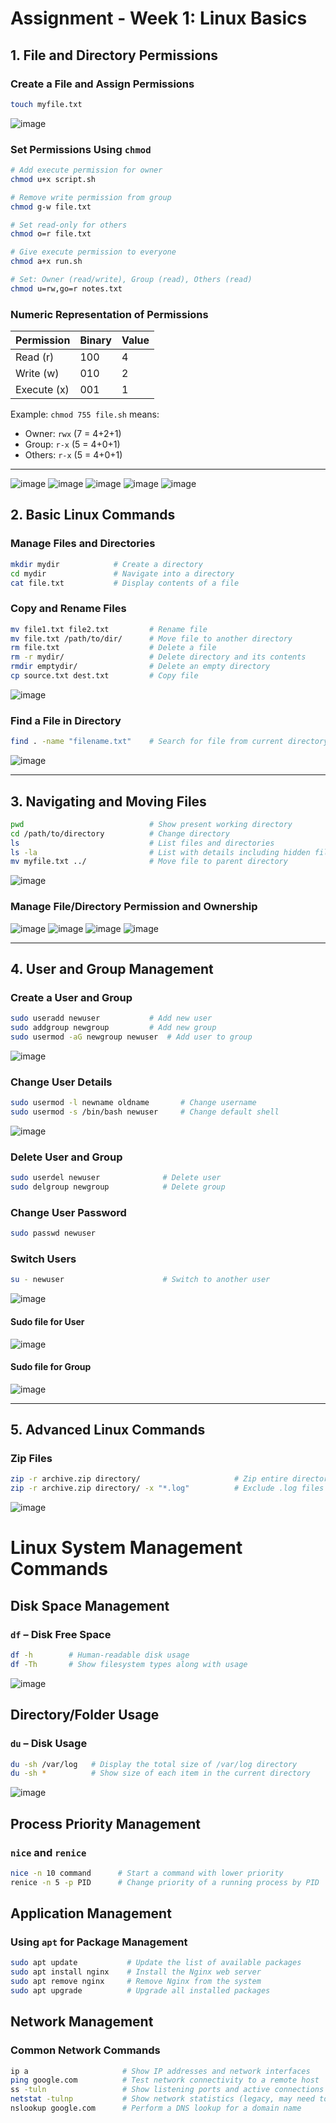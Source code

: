 # Assignment - Week 1: Linux Basics

## 1. File and Directory Permissions

### Create a File and Assign Permissions

```bash
touch myfile.txt
```

![image](https://github.com/user-attachments/assets/66535a45-59e9-4400-80d3-b587180de5ac)

### Set Permissions Using `chmod`

```bash
# Add execute permission for owner
chmod u+x script.sh

# Remove write permission from group
chmod g-w file.txt

# Set read-only for others
chmod o=r file.txt

# Give execute permission to everyone
chmod a+x run.sh

# Set: Owner (read/write), Group (read), Others (read)
chmod u=rw,go=r notes.txt
```

### Numeric Representation of Permissions

| Permission  | Binary | Value |
| ----------- | ------ | ----- |
| Read (r)    | 100    | 4     |
| Write (w)   | 010    | 2     |
| Execute (x) | 001    | 1     |

Example:
`chmod 755 file.sh` means:

* Owner: `rwx` (7 = 4+2+1)
* Group: `r-x` (5 = 4+0+1)
* Others: `r-x` (5 = 4+0+1)

---

![image](https://github.com/user-attachments/assets/c503a14a-94bb-453b-8d8b-0013c647fac2)
![image](https://github.com/user-attachments/assets/4ede868d-beea-4f7e-946d-94edefd66ab8)
![image](https://github.com/user-attachments/assets/e205996a-afa2-4293-b777-fb51dca511d0)
![image](https://github.com/user-attachments/assets/f9b93304-d3b8-4927-8d0f-e820359c82df)
![image](https://github.com/user-attachments/assets/943f4dcf-acd5-4429-b0cb-a71257b2510a)

## 2. Basic Linux Commands

### Manage Files and Directories

```bash
mkdir mydir            # Create a directory
cd mydir               # Navigate into a directory
cat file.txt           # Display contents of a file
```

### Copy and Rename Files

```bash
mv file1.txt file2.txt         # Rename file
mv file.txt /path/to/dir/      # Move file to another directory
rm file.txt                    # Delete a file
rm -r mydir/                   # Delete directory and its contents
rmdir emptydir/                # Delete an empty directory
cp source.txt dest.txt         # Copy file
```

![image](https://github.com/user-attachments/assets/cf07b31d-0009-4db9-8d30-36364ceab482)

### Find a File in Directory

```bash
find . -name "filename.txt"    # Search for file from current directory
```

![image](https://github.com/user-attachments/assets/fc018ae7-6d4b-46bc-97d2-9207166e7c74)

---

## 3. Navigating and Moving Files

```bash
pwd                            # Show present working directory
cd /path/to/directory          # Change directory
ls                             # List files and directories
ls -la                         # List with details including hidden files
mv myfile.txt ../              # Move file to parent directory
```

![image](https://github.com/user-attachments/assets/ac203922-9afb-4180-af8d-4bc14ff54131)

### Manage File/Directory Permission and Ownership
![image](https://github.com/user-attachments/assets/d60e3f68-e36a-42c8-88d4-46c5d2578d04)
![image](https://github.com/user-attachments/assets/f5c5317f-5dbf-43ae-b988-abf27962264f)
![image](https://github.com/user-attachments/assets/e52fba72-54dc-4c7d-910f-983ba708c56b)
![image](https://github.com/user-attachments/assets/6f90e495-b189-409b-aa53-f7b377a30cc6)

---

## 4. User and Group Management

### Create a User and Group

```bash
sudo useradd newuser           # Add new user
sudo addgroup newgroup         # Add new group
sudo usermod -aG newgroup newuser  # Add user to group
```
![image](https://github.com/user-attachments/assets/b92fe65b-21ac-4c91-aa56-c5b74aa4947f)

### Change User Details

```bash
sudo usermod -l newname oldname       # Change username
sudo usermod -s /bin/bash newuser     # Change default shell
```
![image](https://github.com/user-attachments/assets/344352e1-0370-4c1d-b0ed-8770215bce0c)

### Delete User and Group

```bash
sudo userdel newuser              # Delete user
sudo delgroup newgroup            # Delete group
```

### Change User Password

```bash
sudo passwd newuser
```

### Switch Users

```bash
su - newuser                      # Switch to another user
```
![image](https://github.com/user-attachments/assets/cadd3984-500d-48ab-9d15-16a2186282da)
#### Sudo file for User
![image](https://github.com/user-attachments/assets/ea73509c-e84d-4056-ba74-41042b83b044)
#### Sudo file for Group
![image](https://github.com/user-attachments/assets/57c9f8a2-4336-43c2-990e-f1c9b41890ca)

---

## 5. Advanced Linux Commands

### Zip Files

```bash
zip -r archive.zip directory/                     # Zip entire directory
zip -r archive.zip directory/ -x "*.log"          # Exclude .log files
```
![image](https://github.com/user-attachments/assets/fdb506a7-1909-48a0-a566-4ec1661ef4c7)

# Linux System Management Commands

## Disk Space Management

### `df` – Disk Free Space

```bash
df -h        # Human-readable disk usage
df -Th       # Show filesystem types along with usage
```
![image](https://github.com/user-attachments/assets/3132d547-b32f-4838-b6b0-e103c26c511d)

## Directory/Folder Usage

### `du` – Disk Usage

```bash
du -sh /var/log   # Display the total size of /var/log directory
du -sh *          # Show size of each item in the current directory
```
![image](https://github.com/user-attachments/assets/598cbaeb-a181-4d71-8103-3c44b0bf6176)

## Process Priority Management

### `nice` and `renice`

```bash
nice -n 10 command      # Start a command with lower priority
renice -n 5 -p PID      # Change priority of a running process by PID
```

## Application Management

### Using `apt` for Package Management

```bash
sudo apt update           # Update the list of available packages
sudo apt install nginx    # Install the Nginx web server
sudo apt remove nginx     # Remove Nginx from the system
sudo apt upgrade          # Upgrade all installed packages
```

## Network Management

### Common Network Commands

```bash
ip a                     # Show IP addresses and network interfaces
ping google.com          # Test network connectivity to a remote host
ss -tuln                 # Show listening ports and active connections
netstat -tulnp           # Show network statistics (legacy, may need to install)
nslookup google.com      # Perform a DNS lookup for a domain name
```
